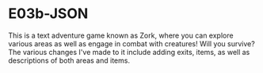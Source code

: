 # E03b-JSON

 This is a text adventure game known as Zork, where you can explore various areas as well as engage in combat with creatures! Will you survive? The various changes I've made to it include adding exits, items, as well as descriptions of both areas and items.